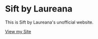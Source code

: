 # Sift by Laureana

This is Sift by Laureana's unofficial website.

[View my Site](https://github.com/AA-C-hub/siftbylaureana)
